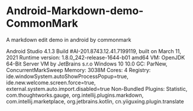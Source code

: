 # Android-Markdown-demo-CommonMark
A markdown edit demo in android by commonmark

Android Studio 4.1.3
Build #AI-201.8743.12.41.7199119, built on March 11, 2021
Runtime version: 1.8.0_242-release-1644-b01 amd64
VM: OpenJDK 64-Bit Server VM by JetBrains s.r.o
Windows 10 10.0
GC: ParNew, ConcurrentMarkSweep
Memory: 3038M
Cores: 4
Registry: ide.windowSystem.autoShowProcessPopup=true, ide.new.welcome.screen.force=true, external.system.auto.import.disabled=true
Non-Bundled Plugins: Statistic, com.thoughtworks.gauge, org.intellij.plugins.markdown, com.intellij.marketplace, org.jetbrains.kotlin, cn.yiiguxing.plugin.translate





